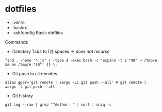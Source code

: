dotfiles
========
- .vimrc
- .bashrc
- .ssh/config
Basic dotfiles

Commands
- Directory Tabs to (2) spaces -> *does not recurse*
```
find . -name '*.js' ! -type d -exec bash -c 'expand -t 2 "$0" > /tmp/e && mv /tmp/e "$0"' {} \;
```
- Git push to all remotes
```
alias gpar='git remote | xargs -L1 git push --all' # git remote | xargs -l git push --all
```

- Git history 
```
git log --raw | grep "^Author: " | sort | uniq -c
```
